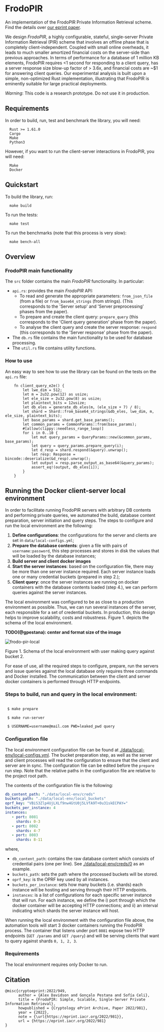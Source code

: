 # FrodoPIR

An implementation of the FrodoPIR Private Information Retrieval scheme. Find the details over [our eprint paper](https://eprint.iacr.org/2022/981.pdf).

We design *FrodoPIR*, a highly configurable, stateful, single-server Private Information Retrieval (PIR)
scheme that involves an offline phase that is completely client-independent. Coupled with small online
overheads, it leads to much smaller amortized financial costs on the server-side than previous approaches.
In terms of performance for a database of 1 million KB elements, FrodoPIR requires <1 second for
responding to a client query, has a server response size blow-up factor of > 3.6x, and financial costs are
~$1 for answering client queries. Our experimental analysis is built upon a simple, non-optimized
Rust implementation, illustrating that FrodoPIR is eminently suitable for large practical deployments.

*Warning*: This code is a research prototype. Do not use it in production.

## Requirements

In order to build, run, test and benchmark the library, you will need:

```
  Rust >= 1.61.0
  Cargo
  Make
  Python3
```

However, if you want to run the client-server interactions in FrodoPIR, you will need:

```
  Make
  Docker
```

## Quickstart

To build the library, run:

```
  make build
```

To run the tests:

```
  make test
```

To run the benchmarks (note that this process is very slow):

```
  make bench-all
```

## Overview

### FrodoPIR main functionality

The `src` folder contains the main *FrodoPIR* functionality. In particular:
  * `api.rs`: provides the main *FrodoPIR* API:
    * To read and generate the appropriate parameters: `from_json_file` (from a file) or `from_base64_strings` (from strings).
      (This corresponds to the 'Server setup' and 'Server preprocessing' phases from the paper).
    * To prepare and create the client query: `prepare_query` (this corresponds to the 'Client query generation' phase from the paper).
    * To analyse the client query and create the server response: `respond` (this corresponds to the 'Server response' phase from the paper).
  * The `db.rs` file contains the main functionality to be used for database processing.
  * The `util.rs` file contains utility functions.

### How to use

An easy way to see how to use the library can be found on the tests on the `api.rs` file:

```
    fn client_query_e2e() {
        let lwe_dim = 512;
        let m = 2u32.pow(12) as usize;
        let ele_size = 2u32.pow(8) as usize;
        let plaintext_bits = 12usize;
        let db_eles = generate_db_eles(m, (ele_size + 7) / 8);
        let shard = Shard::from_base64_strings(&db_eles, lwe_dim, m, ele_size, plaintext_bits);
        let base_params = shard.get_base_params();
        let common_params = CommonParams::from(base_params);
        #[allow(clippy::needless_range_loop)]
        for i in 0..10 {
            let mut query_params = QueryParams::new(&common_params, base_params);
            let query = query_params.prepare_query(i);
            let d_resp = shard.respond(&query).unwrap();
            let resp: Response = bincode::deserialize(&d_resp).unwrap();
            let output = resp.parse_output_as_base64(&query_params);
            assert_eq!(output, db_eles[i]);
        }
    }
```


## Running the Docker client-server local environment

In order to facilitate running FrodoPIR servers with arbitrary DB contents and performing private queries, we automated the build, database content preparation, server initiation and query steps. The steps to configure and run the local environment are the following:

1. **Define configurations**: the configurations for the server and clients are set in `data/local-configs.yml`; 
2. **Prepare the database contents**: given a file with pairs of `username:password`, this step processes and stores in disk the values that will be loaded by the database instances;
3. **Build server and client docker images**
4. **Start the server instances**: based on the configuration file, there may be more than one server instance required. Each server instance loads one or many credential buckets (prepared in step 2.);
5. **Client query**: once the server instances are running on docker containers with the database contents loaded (step 4.), we can perform queries against the server instances.

The local environment was configured to be as close to a production environment as possible. Thus, we can run several instances of the server, each responsible for a set of credential buckets. In production, this design helps to improve scalability, costs and robustness. Figure 1. depicts the schema of the local environment.


**TODO(@gpestana): center and format size of the image**

![frodo-pir-local](https://user-images.githubusercontent.com/1398860/187131871-2eabfed2-8757-462d-b6b5-008b7238ecb5.png)

Figure 1. Schema of the local environment with user making query against bucket 2.

For ease of use, all the required steps to configure, prepare, run the servers and issue queries against the local database only requires three commands and Docker installed. The communication between the client and server docker containers is performed through HTTP endpoints.

### Steps to build, run and query in the local environment:

```bash

 $ make prepare

 $ make run-server

 $ USERNAME=username@mail.com PWD=leaked_pwd query
```

### Configuration file

The local environment configuration file can be found at [./data/local-env/local-configs.yml](./data/local-env/local-configs.yml). The bucket preparation step, as well as the server and client processes will read the configuration to ensure that the client and server are in sync. The configuration file can be edited before the `prepare` run step. Note that the relative paths in the configuration file are relative to the project root path.

The contents of the configuration file is the following:

```yaml
db_content_path: "./data/local-env/creds"
buckets_path: "./data/local-env/local_buckets"
oprf_key: "VBiS3Zlp4UjLXLf9nw4GtU0j5LVfA9T+0u31skECPAY="
buckets_per_instance: 4
instances:
   - port: 8081
     shards: 0-3
   - port: 8082
     shards: 4-7
   - port: 8083
     shards: 8-11
```

where,

- `db_content_path`: contains the raw database content which consists of credential pairs (one per line). See [./data/local-env/creds/0](./data/local-env/creds/0) as an example.
- `buckets_path`: sets the path where the processed buckets will be stored.
- `oprf_key`: is the OPRF key used by all instances.
- `buckets_per_instance`: sets how many buckets (i.e. shards) each instance will be hosting and serving through their HTTP endpoints.
- `instances`: is a list of configurations for each specific server instance that will run. For each instance, we define the i) port through which the docker container will be accepting HTTP connections; and ii) an interval indicating which shards the server instance will host.

When running the local environment with the configuration file above, the automation tools will start 3 docker containers running the FrodoPIR process. The container that listens under port `8081` expose two HTTP endpoints (`GET /params` and `GET /query`) and will be serving clients that want to query against shards `0, 1, 2, 3`. 

### Requirements
The local environment requires only Docker to run.   

## Citation

```
@misc{cryptoeprint:2022/949,
      author = {Alex Davidson and Gonçalo Pestana and Sofía Celi},
      title = {FrodoPIR: Simple, Scalable, Single-Server Private Information Retrieval},
      howpublished = {Cryptology ePrint Archive, Paper 2022/981},
      year = {2022},
      note = {\url{https://eprint.iacr.org/2022/981}},
      url = {https://eprint.iacr.org/2022/981}
}
```
